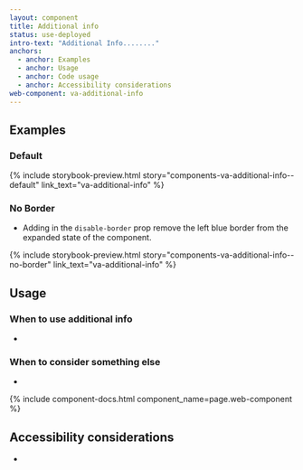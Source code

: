 ```yaml
---
layout: component
title: Additional info
status: use-deployed
intro-text: "Additional Info........"
anchors:
  - anchor: Examples
  - anchor: Usage
  - anchor: Code usage
  - anchor: Accessibility considerations
web-component: va-additional-info
---
```


## Examples

### Default

{% include storybook-preview.html story="components-va-additional-info--default" link_text="va-additional-info" %}

### No Border

* Adding in the `disable-border` prop remove the left blue border from the expanded state of the component.

{% include storybook-preview.html story="components-va-additional-info--no-border" link_text="va-additional-info" %}

## Usage

### When to use additional info

*

### When to consider something else

*

{% include component-docs.html component_name=page.web-component %}

## Accessibility considerations

*